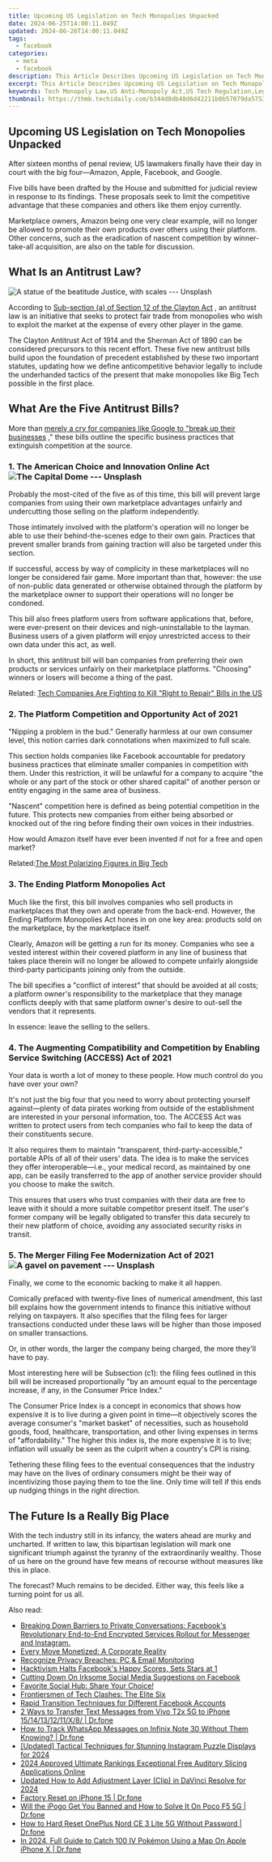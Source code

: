 ```yaml
---
title: Upcoming US Legislation on Tech Monopolies Unpacked
date: 2024-06-25T14:00:11.049Z
updated: 2024-06-26T14:00:11.049Z
tags:
  - facebook
categories:
  - meta
  - facebook
description: This Article Describes Upcoming US Legislation on Tech Monopolies Unpacked
excerpt: This Article Describes Upcoming US Legislation on Tech Monopolies Unpacked
keywords: Tech Monopoly Law,US Anti-Monopoly Act,US Tech Regulation,Legalizing Monopolies?,Legislation on Big Tech,U.S. Tech Governance,Breaking Big Tech
thumbnail: https://thmb.techidaily.com/b344d8db48d6d42211b0b57079da5753b23f49ded262febe57a071aa1b9c893a.jpg
---
```


## Upcoming US Legislation on Tech Monopolies Unpacked

 After sixteen months of penal review, US lawmakers finally have their day in court with the big four—Amazon, Apple, Facebook, and Google.

 Five bills have been drafted by the House and submitted for judicial review in response to its findings. These proposals seek to limit the competitive advantage that these companies and others like them enjoy currently.

 Marketplace owners, Amazon being one very clear example, will no longer be allowed to promote their own products over others using their platform. Other concerns, such as the eradication of nascent competition by winner-take-all acquisition, are also on the table for discussion.

## What Is an Antitrust Law?

![A statue of the beatitude Justice, with scales --- Unsplash](https://static1.makeuseofimages.com/wordpress/wp-content/uploads/2021/06/big-tech-new-laws.jpg)

 According to [Sub-section (a) of Section 12 of the Clayton Act](https://www.law.cornell.edu/uscode/text/15/12) , an antitrust law is an initiative that seeks to protect fair trade from monopolies who wish to exploit the market at the expense of every other player in the game.

 The Clayton Antitrust Act of 1914 and the Sherman Act of 1890 can be considered precursors to this recent effort. These five new antitrust bills build upon the foundation of precedent established by these two important statutes, updating how we define anticompetitive behavior legally to include the underhanded tactics of the present that make monopolies like Big Tech possible in the first place.

## What Are the Five Antitrust Bills?

 More than [merely a cry for companies like Google to "break up their businesses](https://www.makeuseof.com/us-justice-department-antitrust-google/) ," these bills outline the specific business practices that extinguish competition at the source.

### 1\. The American Choice and Innovation Online Act ![The Capital Dome --- Unsplash](https://static1.makeuseofimages.com/wordpress/wp-content/uploads/2021/06/new-antitrust-bills-big-tech.jpg)

 Probably the most-cited of the five as of this time, this bill will prevent large companies from using their own marketplace advantages unfairly and undercutting those selling on the platform independently.

 Those intimately involved with the platform's operation will no longer be able to use their behind-the-scenes edge to their own gain. Practices that prevent smaller brands from gaining traction will also be targeted under this section.

 If successful, access by way of complicity in these marketplaces will no longer be considered fair game. More important than that, however: the use of non-public data generated or otherwise obtained through the platform by the marketplace owner to support their operations will no longer be condoned.

 This bill also frees platform users from software applications that, before, were ever-present on their devices and nigh-uninstallable to the layman. Business users of a given platform will enjoy unrestricted access to their own data under this act, as well.

 In short, this antitrust bill will ban companies from preferring their own products or services unfairly on their marketplace platforms. "Choosing" winners or losers will become a thing of the past.

 Related: [Tech Companies Are Fighting to Kill "Right to Repair" Bills in the US](https://www.makeuseof.com/tech-companies-kill-right-to-repair/)

### 2\. The Platform Competition and Opportunity Act of 2021

 "Nipping a problem in the bud." Generally harmless at our own consumer level, this notion carries dark connotations when maximized to full scale.

 This section holds companies like Facebook accountable for predatory business practices that eliminate smaller companies in competition with them. Under this restriction, it will be unlawful for a company to acquire "the whole or any part of the stock or other shared capital" of another person or entity engaging in the same area of business.

 "Nascent" competition here is defined as being potential competition in the future. This protects new companies from either being absorbed or knocked out of the ring before finding their own voices in their industries.

 How would Amazon itself have ever been invented if not for a free and open market?

 Related:[The Most Polarizing Figures in Big Tech](https://www.makeuseof.com/most-polarizing-figures-in-tech/)

### 3\. The Ending Platform Monopolies Act

 Much like the first, this bill involves companies who sell products in marketplaces that they own and operate from the back-end. However, the Ending Platform Monopolies Act hones in on one key area: products sold on the marketplace, by the marketplace itself.

 Clearly, Amazon will be getting a run for its money. Companies who see a vested interest within their covered platform in any line of business that takes place therein will no longer be allowed to compete unfairly alongside third-party participants joining only from the outside.

 The bill specifies a "conflict of interest" that should be avoided at all costs; a platform owner's responsibility to the marketplace that they manage conflicts deeply with that same platform owner's desire to out-sell the vendors that it represents.

In essence: leave the selling to the sellers.

### 4\. The Augmenting Compatibility and Competition by Enabling Service Switching (ACCESS) Act of 2021

 Your data is worth a lot of money to these people. How much control do you have over your own?

 It's not just the big four that you need to worry about protecting yourself against—plenty of data pirates working from outside of the establishment are interested in your personal information, too. The ACCESS Act was written to protect users from tech companies who fail to keep the data of their constituents secure.

 It also requires them to maintain "transparent, third-party-accessible," portable APIs of all of their users' data. The idea is to make the services they offer interoperable—i.e., your medical record, as maintained by one app, can be easily transferred to the app of another service provider should you choose to make the switch.

 This ensures that users who trust companies with their data are free to leave with it should a more suitable competitor present itself. The user's former company will be legally obligated to transfer this data securely to their new platform of choice, avoiding any associated security risks in transit.

### 5\. The Merger Filing Fee Modernization Act of 2021 ![A gavel on pavement --- Unsplash](https://static1.makeuseofimages.com/wordpress/wp-content/uploads/2021/06/antitrust-bills-big-tech.jpg)

Finally, we come to the economic backing to make it all happen.

 Comically prefaced with twenty-five lines of numerical amendment, this last bill explains how the government intends to finance this initiative without relying on taxpayers. It also specifies that the filing fees for larger transactions conducted under these laws will be higher than those imposed on smaller transactions.

 Or, in other words, the larger the company being charged, the more they'll have to pay.

 Most interesting here will be Subsection (c1): the filing fees outlined in this bill will be increased proportionally "by an amount equal to the percentage increase, if any, in the Consumer Price Index."

 The Consumer Price Index is a concept in economics that shows how expensive it is to live during a given point in time—it objectively scores the average consumer's "market basket" of necessities, such as household goods, food, healthcare, transportation, and other living expenses in terms of "affordability." The higher this index is, the more expensive it is to live; inflation will usually be seen as the culprit when a country's CPI is rising.

 Tethering these filing fees to the eventual consequences that the industry may have on the lives of ordinary consumers might be their way of incentivizing those paying them to toe the line. Only time will tell if this ends up nudging things in the right direction.

## The Future Is a Really Big Place

 With the tech industry still in its infancy, the waters ahead are murky and uncharted. If written to law, this bipartisan legislation will mark one significant triumph against the tyranny of the extraordinarily wealthy. Those of us here on the ground have few means of recourse without measures like this in place.

 The forecast? Much remains to be decided. Either way, this feels like a turning point for us all.


<ins class="adsbygoogle"
     style="display:block"
     data-ad-format="autorelaxed"
     data-ad-client="ca-pub-7571918770474297"
     data-ad-slot="1223367746"></ins>



<ins class="adsbygoogle"
     style="display:block"
     data-ad-client="ca-pub-7571918770474297"
     data-ad-slot="8358498916"
     data-ad-format="auto"
     data-full-width-responsive="true"></ins>

<span class="atpl-alsoreadstyle">Also read:</span>
<div><ul>
<li><a href="https://facebook.techidaily.com/1719151766914-breaking-down-barriers-to-private-conversations-facebooks-revolutionary-end-to-end-encrypted-services-rollout-for-messenger-and-instagram/"><u>Breaking Down Barriers to Private Conversations: Facebook's Revolutionary End-to-End Encrypted Services Rollout for Messenger and Instagram.</u></a></li>
<li><a href="https://facebook.techidaily.com/every-move-monetized-a-corporate-reality/"><u>Every Move Monetized: A Corporate Reality</u></a></li>
<li><a href="https://facebook.techidaily.com/recognize-privacy-breaches-pc-and-email-monitoring/"><u>Recognize Privacy Breaches: PC & Email Monitoring</u></a></li>
<li><a href="https://facebook.techidaily.com/hacktivism-halts-facebooks-happy-scores-sets-stars-at-1/"><u>Hacktivism Halts Facebook's Happy Scores, Sets Stars at 1</u></a></li>
<li><a href="https://facebook.techidaily.com/cutting-down-on-irksome-social-media-suggestions-on-facebook/"><u>Cutting Down On Irksome Social Media Suggestions on Facebook</u></a></li>
<li><a href="https://facebook.techidaily.com/1719151494245-favorite-social-hub-share-your-choice/"><u>Favorite Social Hub: Share Your Choice!</u></a></li>
<li><a href="https://facebook.techidaily.com/frontiersmen-of-tech-clashes-the-elite-six/"><u>Frontiersmen of Tech Clashes: The Elite Six</u></a></li>
<li><a href="https://facebook.techidaily.com/rapid-transition-techniques-for-different-facebook-accounts/"><u>Rapid Transition Techniques for Different Facebook Accounts</u></a></li>
<li><a href="https://blog-min.techidaily.com/2-ways-to-transfer-text-messages-from-vivo-t2x-5g-to-iphone-1514131211x8-drfone-by-drfone-transfer-from-android-transfer-from-android/"><u>2 Ways to Transfer Text Messages from Vivo T2x 5G to iPhone 15/14/13/12/11/X/8/ | Dr.fone</u></a></li>
<li><a href="https://android-location-track.techidaily.com/how-to-track-whatsapp-messages-on-infinix-note-30-without-them-knowing-drfone-by-drfone-virtual-android/"><u>How to Track WhatsApp Messages on Infinix Note 30 Without Them Knowing? | Dr.fone</u></a></li>
<li><a href="https://instagram-video-recordings.techidaily.com/updated-tactical-techniques-for-stunning-instagram-puzzle-displays-for-2024/"><u>[Updated] Tactical Techniques for Stunning Instagram Puzzle Displays for 2024</u></a></li>
<li><a href="https://audio-editing.techidaily.com/2024-approved-ultimate-rankings-exceptional-free-auditory-slicing-applications-online/"><u>2024 Approved Ultimate Rankings Exceptional Free Auditory Slicing Applications Online</u></a></li>
<li><a href="https://ai-editing-video.techidaily.com/updated-how-to-add-adjustment-layer-clip-in-davinci-resolve-for-2024/"><u>Updated How to Add Adjustment Layer (Clip) in DaVinci Resolve for 2024</u></a></li>
<li><a href="https://phone-solutions.techidaily.com/factory-reset-on-iphone-15-drfone-by-drfone-ios-system-repair-ios-system-repair/"><u>Factory Reset on iPhone 15 | Dr.fone</u></a></li>
<li><a href="https://fake-location.techidaily.com/will-the-ipogo-get-you-banned-and-how-to-solve-it-on-poco-f5-5g-drfone-by-drfone-virtual-android/"><u>Will the iPogo Get You Banned and How to Solve It On Poco F5 5G | Dr.fone</u></a></li>
<li><a href="https://techidaily.com/how-to-hard-reset-oneplus-nord-ce-3-lite-5g-without-password-drfone-by-drfone-reset-android-reset-android/"><u>How to Hard Reset OnePlus Nord CE 3 Lite 5G Without Password | Dr.fone</u></a></li>
<li><a href="https://ios-pokemon-go.techidaily.com/in-2024-full-guide-to-catch-100-iv-pokemon-using-a-map-on-apple-iphone-x-drfone-by-drfone-virtual-ios/"><u>In 2024, Full Guide to Catch 100 IV Pokémon Using a Map On Apple iPhone X | Dr.fone</u></a></li>
</ul></div>
